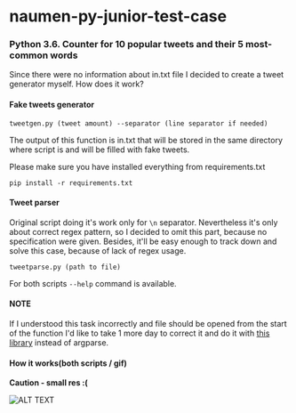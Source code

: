 # naumen-py-junior-test-case
### Python 3.6. Counter for 10 popular tweets and their 5 most-common words

Since there were no information about in.txt file I decided to create a tweet generator myself. How does it work?

#### Fake tweets generator

```tweetgen.py (tweet amount) --separator (line separator if needed)```

The output of this function is in.txt that will be stored in the same directory where script is and will be filled with fake tweets.

Please make sure you have installed everything from requirements.txt

```pip install -r requirements.txt```

#### Tweet parser

Original script doing it's work only for ```\n``` separator. Nevertheless it's only about correct regex pattern, so I decided to omit this part, because no specification were given. Besides, it'll be easy enough to track down and solve this case, because of lack of regex usage.

```tweetparse.py (path to file)```

For both scripts ```--help``` command is available.

#### NOTE

If I understood this task incorrectly and file should be opened from the start of the function I'd like to take 1 more day to correct it and do it with [this library](https://click.palletsprojects.com/en/7.x/) instead of argparse.

#### How it works(both scripts / gif)
**Caution - small res :(**

![ALT TEXT](https://media.giphy.com/media/9A58TG4bpyupJXI0Wq/giphy.gif)
